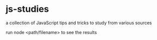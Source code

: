 # js-studies

a collection of JavaScript tips and tricks to study from various sources

run node <path/filename> to see the results